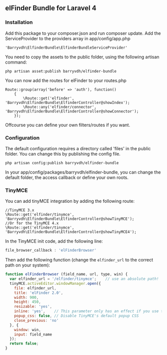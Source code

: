 ## elFinder Bundle for Laravel 4

### Installation

Add this package to your composer.json and run composer update.
Add the ServiceProvider to the providers array in app/config/app.php

    'Barryvdh\ElfinderBundle\ElfinderBundleServiceProvider'

You need to copy the assets to the public folder, using the following artisan command:

    php artisan asset:publish barryvdh/elfinder-bundle

You can now add the routes for elFinder to your routes.php

    Route::group(array('before' => 'auth'), function()
        {
            \Route::get('elfinder', 'Barryvdh\ElfinderBundle\ElfinderController@showIndex');
            \Route::any('elfinder/connector', 'Barryvdh\ElfinderBundle\ElfinderController@showConnector');
        });

Offcourse you can define your own filters/routes if you want.

### Configuration

The default configuration requires a directory called 'files' in the public folder. You can change this by publishing the config file.

    php artisan config:publish barryvdh/elfinder-bundle

In your app/config/packages/barryvdh/elfinder-bundle, you can change the default folder, the access callback or define your own roots.

### TinyMCE

You can add tinyMCE integration by adding the following route:

    //TinyMCE 3.x
    \Route::get('elfinder/tinymce', 'Barryvdh\ElfinderBundle\ElfinderController@showTinyMCE');
    //Or for the TinyMCE 4.x
    \Route::get('elfinder/tinymce', 'Barryvdh\ElfinderBundle\ElfinderController@showTinyMCE4');

In the TinyMCE init code, add the following line:

```javascript
file_browser_callback : 'elFinderBrowser'
```

Then add the following function (change the `elfinder_url` to the correct path on your system):

```javascript
function elFinderBrowser (field_name, url, type, win) {
  var elfinder_url = '/elfinder/tinymce';    // use an absolute path!
  tinyMCE.activeEditor.windowManager.open({
    file: elfinder_url,
    title: 'elFinder 2.0',
    width: 900,
    height: 450,
    resizable: 'yes',
    inline: 'yes',    // This parameter only has an effect if you use the inlinepopups plugin!
    popup_css: false, // Disable TinyMCE's default popup CSS
    close_previous: 'no'
  }, {
    window: win,
    input: field_name
  });
  return false;
}
```
